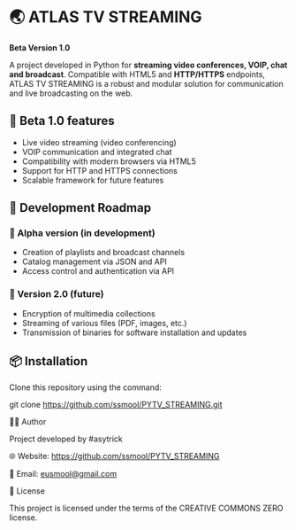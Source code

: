 # 🌏 ATLAS TV STREAMING

**Beta Version 1.0**

A project developed in Python for **streaming video conferences, VOIP, chat and broadcast**. Compatible with HTML5 and **HTTP/HTTPS** endpoints, ATLAS TV STREAMING is a robust and modular solution for communication and live broadcasting on the web.

## 🚀 Beta 1.0 features

- Live video streaming (video conferencing)
- VOIP communication and integrated chat
- Compatibility with modern browsers via HTML5
- Support for HTTP and HTTPS connections
- Scalable framework for future features

## 🧪 Development Roadmap

### 🔹 Alpha version (in development)
- Creation of playlists and broadcast channels
- Catalog management via JSON and API
- Access control and authentication via API

### 🔹 Version 2.0 (future)
- Encryption of multimedia collections
- Streaming of various files (PDF, images, etc.)
- Transmission of binaries for software installation and updates

## 📦 Installation

Clone this repository using the command:

git clone https://github.com/ssmool/PYTV_STREAMING.git

👨‍💻 Author

Project developed by #asytrick

🌐 Website: https://github.com/ssmool/PYTV_STREAMING

📧 Email: eusmool@gmail.com

📜 License

This project is licensed under the terms of the CREATIVE COMMONS ZERO license.
